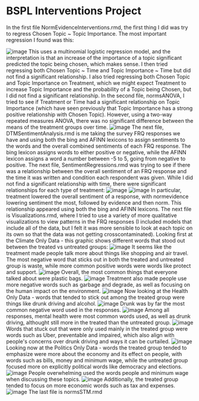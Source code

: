 # BSPL Interventions Project
In the first file NormEvidenceInterventions.rmd, the first thing I did was try to regress Chosen Topic ~ Topic Importance. 
The most important regression I found was this: 

![image](https://github.com/AaronDantzler/InterventionsProject/assets/113250815/25e4d27e-b5c0-4ffc-a1d8-a78a0a00a888) 
This uses a multinomial logistic regression model, and the interpretation is that an increase of the importance of a topic significant predicted the topic being chosen, which makes sense. I then tried regressing both Chosen Topic ~ Time and Topic Importance ~ Time but did not find a significant relationship. I also tried regressing both Chosen Topic and Topic Importance on Treatment, which we might expect Treatment to increase Topic Importance and the probability of a Topic being Chosen, but I did not find a significant relationship.
In the second file, normsANOVA, I tried to see if Treatment or Time had a significant relationship on Topic Importance (which have seen previously that Topic Importance has a strong positive relationship with Chosen Topic). However, using a two-way repeated measures ANOVA, there was no significant difference between the means of the treatment groups over time. 
![image](https://github.com/AaronDantzler/InterventionsProject/assets/113250815/df64f9ff-2929-4a1f-8a39-44ca9d96db3b)
The next file, DTMSentimentAnalysis.rmd is me taking the survey FRQ responses we have and using both the bing and AFINN lexicons to assign sentiments to the words and the overall combined sentiments of each FRQ response. The bing lexicon assigns words to either positive or negative, while the AFINN lexicon assigns a word a number between -5 to 5, going from negative to positive.
The next file, SentimentRegressions.rmd was trying to see if there was a relationship between the overall sentiment of an FRQ response and the time it was written and condition each respondent was given. While I did not find a significant relationship with time, there were significant relationships for each type of treatment: 
![image](https://github.com/AaronDantzler/InterventionsProject/assets/113250815/3cb7d35b-7be7-436f-a330-c477c69ba314) ![image](https://github.com/AaronDantzler/InterventionsProject/assets/113250815/8c05fade-8e8b-4185-85f3-2ea5b2f22f2a) 
In particular, treatment lowered the overall sentiment of a response, with normevidence lowering sentiment the most, followed by evidence and then norm. This relationship appeared using both the bing and AFINN lexicons.
The next file is Visualizations.rmd, where I tried to use a variety of more qualitative visualizations to view patterns in the FRQ responses (I included models that include all of the data, but I felt it was more sensible to look at each topic on its own so that the data was not getting crosscontaminated). Looking first at the Climate Only Data - this graphic shows different words that stood out between the treated vs untreated groups: 
![image](https://github.com/AaronDantzler/InterventionsProject/assets/113250815/742682fb-cd90-4d2b-a48c-97052156585c) 
It seems like the treatment made people talk more about things like shopping and air travel. 
The most negative word that sticks out in both the treated and untreated group is waste, while more common positive words were words like protect and support. ![image](https://github.com/AaronDantzler/InterventionsProject/assets/113250815/6c66b827-7b86-40d1-8517-dfdb56db6dd7) Overall, the most common things that everyone talked about were plastic bags. 
![image](https://github.com/AaronDantzler/InterventionsProject/assets/113250815/851e9cad-3c6d-4875-93b9-826db03a48c1) 
Treatment also made people use more negative words such as garbage and degrade, as well as focusing on the human impact on the environment. 
![image](https://github.com/AaronDantzler/InterventionsProject/assets/113250815/94f50ac3-262d-4559-b6e8-cae0785d95d1)
Now looking at the Health Only Data - words that tended to stick out among the treated group were things like drunk driving and alcohol. 
![image](https://github.com/AaronDantzler/InterventionsProject/assets/113250815/a7449400-5a1b-468d-9cf3-e6bafa8b602d) 
Drunk was by far the most common negative word used in the responses. 
![image](https://github.com/AaronDantzler/InterventionsProject/assets/113250815/dba6db59-6e18-4764-a0a0-ded8ebdc2f95) 
Among all responses, mental health were most common words used, as well as drunk driving, althought still more in the treated than the untreated group. 
![image](https://github.com/AaronDantzler/InterventionsProject/assets/113250815/469352d9-01e7-477d-a5bb-7d1b93db5b71) 
Words that stuck out that were only used mainly in the treated group were words such as Uber, preventable and impaired, which also align with people's concerns over drunk driving and ways it can be curtailed. 
![image](https://github.com/AaronDantzler/InterventionsProject/assets/113250815/336427ee-9866-4c2d-a224-6e217aa6e4b0)
Looking now at the Politics Only Data - words the treated group tended to emphasize were more about the economy and its effect on people, with words such as bills, money and minimum wage, while the untreated group focused more on explicitly political words like democracy and elections. 
![image](https://github.com/AaronDantzler/InterventionsProject/assets/113250815/9544418a-edd6-4216-a32e-cf2b5d449f42) 
People overwhelming used the words people and minimum wage when discussing these topics. 
![image](https://github.com/AaronDantzler/InterventionsProject/assets/113250815/6ab8c6ae-1377-467a-99d7-7c2a89741faa) 
Additionally, the treated group tended to focus on more economic words such as tax and expenses. 
![image](https://github.com/AaronDantzler/InterventionsProject/assets/113250815/6464c7af-978f-4d94-917c-35864634daa8)
The last file is normsSTM.rmd






  


